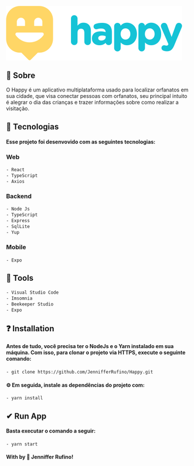 
<img src="./web/src/images/happy.svg" align="center"/>

## 📝 Sobre
O Happy é um aplicativo multiplataforma usado para localizar orfanatos em sua cidade, que visa conectar pessoas com orfanatos, seu principal intuito é alegrar o dia das crianças e trazer informações sobre como realizar a visitação. <br/>


## 🚀 Tecnologias
#### Esse projeto foi desenvovido com as seguintes tecnologias:

### Web
    - React
    - TypeScript
    - Axios

### Backend
    - Node Js
    - TypeScript
    - Express
    - SqlLite
    - Yup

### Mobile
    - Expo

## 🔨 Tools
    - Visual Studio Code
    - Imsomnia
    - Beekeeper Studio
    - Expo

## ❓ Installation
#### Antes de tudo, você precisa ter o NodeJs e o Yarn instalado em sua máquina. Com isso, para clonar o projeto via HTTPS, execute o seguinte comando:
    - git clone https://github.com/JennifferRufino/Happy.git

#### ⚙ Em seguida, instale as dependências do projeto com:
    - yarn install

## ✔ Run App
#### Basta executar o comando a seguir:
    - yarn start

#### With by 🖤 Jenniffer Rufino!
